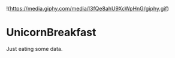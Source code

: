 !(https://media.giphy.com/media/l3fQe8ahU9XcWpHnG/giphy.gif)

# UnicornBreakfast
Just eating some data.
